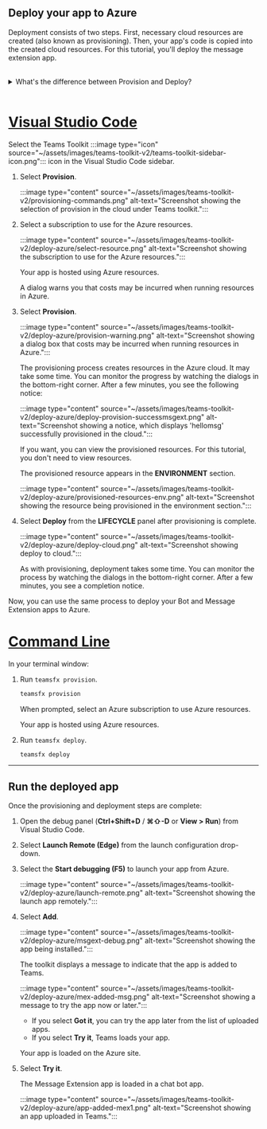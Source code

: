 ## Deploy your app to Azure

Deployment consists of two steps.  First, necessary cloud resources are created (also known as provisioning). Then, your app's code is copied into the created cloud resources. For this tutorial, you'll deploy the message extension app.
<br>
<br>
<details>
<summary>What's the difference between Provision and Deploy?</summary>
<br>
The <b>Provision</b> step creates resources in Azure and Microsoft 365 for your app, but no code (HTML, CSS, JavaScript, etc.) is copied to the resources. The <b>Deploy</b> step copies the code for your app to the resources you created during the provision step. It's common to deploy multiple times without provisioning new resources. Since the provision step can take some time to complete, it's separate from the deployment step.
</details>
<br>

# [Visual Studio Code](#tab/vscode)

Select the Teams Toolkit :::image type="icon" source="~/assets/images/teams-toolkit-v2/teams-toolkit-sidebar-icon.png"::: icon in the Visual Studio Code sidebar.

1. Select **Provision**.

   :::image type="content" source="~/assets/images/teams-toolkit-v2/provisioning-commands.png" alt-text="Screenshot showing the selection of provision in the cloud under Teams toolkit.":::

1. Select a subscription to use for the Azure resources.

    :::image type="content" source="~/assets/images/teams-toolkit-v2/deploy-azure/select-resource.png" alt-text="Screenshot showing the subscription to use for the Azure resources.":::

   Your app is hosted using Azure resources.

    A dialog warns you that costs may be incurred when running resources in Azure.

1. Select **Provision**.

   :::image type="content" source="~/assets/images/teams-toolkit-v2/deploy-azure/provision-warning.png" alt-text="Screenshot showing a dialog box that costs may be incurred when running resources in Azure.":::

   The provisioning process creates resources in the Azure cloud. It may take some time. You can monitor the progress by watching the dialogs in the bottom-right corner. After a few minutes, you see the following notice:

   :::image type="content" source="~/assets/images/teams-toolkit-v2/deploy-azure/deploy-provision-successmsgext.png" alt-text="Screenshot showing a notice, which displays 'hellomsg' successfully provisioned in the cloud.":::

    If you want, you can view the provisioned resources. For this tutorial, you don't need to view resources.

    The provisioned resource appears in the **ENVIRONMENT** section.

    :::image type="content" source="~/assets/images/teams-toolkit-v2/deploy-azure/provisioned-resources-env.png" alt-text="Screenshot showing the resource being provisioned in the environment section.":::

1. Select **Deploy** from the **LIFECYCLE** panel after provisioning is complete.

   :::image type="content" source="~/assets/images/teams-toolkit-v2/deploy-azure/deploy-cloud.png" alt-text="Screenshot showing deploy to cloud.":::

   As with provisioning, deployment takes some time. You can monitor the process by watching the dialogs in the bottom-right corner. After a few minutes, you see a completion notice.

Now, you can use the same process to deploy your Bot and Message Extension apps to Azure.

# [Command Line](#tab/cli)

In your terminal window:

1. Run `teamsfx provision`.

   ``` bash
   teamsfx provision
   ```

   When prompted, select an Azure subscription to use Azure resources.

   Your app is hosted using Azure resources.

1. Run `teamsfx deploy`.

   ``` bash
   teamsfx deploy
   ```

---

## Run the deployed app

Once the provisioning and deployment steps are complete:

1. Open the debug panel (**Ctrl+Shift+D** / **⌘⇧-D** or **View > Run**) from Visual Studio Code.
1. Select **Launch Remote (Edge)** from the launch configuration drop-down.
1. Select the **Start debugging (F5)** to launch your app from Azure.

   :::image type="content" source="~/assets/images/teams-toolkit-v2/deploy-azure/launch-remote.png" alt-text="Screenshot showing the launch app remotely.":::

1. Select **Add**.

   :::image type="content" source="~/assets/images/teams-toolkit-v2/deploy-azure/msgext-debug.png" alt-text="Screenshot showing the app being installed.":::

   The toolkit displays a message to indicate that the app is added to Teams.

   :::image type="content" source="~/assets/images/teams-toolkit-v2/deploy-azure/mex-added-msg.png" alt-text="Screenshot showing a message to try the app now or later.":::

    - If you select **Got it**, you can try the app later from the list of uploaded apps.
    - If you select **Try it**, Teams loads your app.

   Your app is loaded on the Azure site.

1. Select **Try it**.

   The Message Extension app is loaded in a chat bot app.

   :::image type="content" source="~/assets/images/teams-toolkit-v2/deploy-azure/app-added-mex1.png" alt-text="Screenshot showing an app uploaded in Teams.":::
